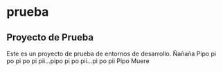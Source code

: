 # prueba

## Proyecto de Prueba

Este es un proyecto de prueba de entornos de desarrollo.
Ñañaña
Pipo pi po pi po pi pii...pipo pi po pii...pi po pii
Pipo Muere
